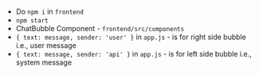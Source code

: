 - Do `npm i` in `frontend`
- `npm start`
- ChatBubble Component - `frontend/src/components`
- `{ text: message, sender: 'user' }` in `app.js`  - is for right side bubble i.e., user message
- `{ text: message, sender: 'api' }` in `app.js`  - is for left side bubble i.e., system message